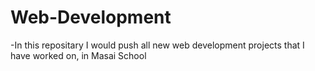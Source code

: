    <h1>Web-Development</h1>
   
-In this repositary I would push all new web development projects that I have worked on, in Masai School
